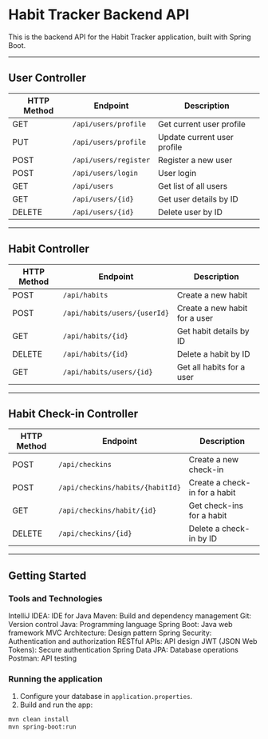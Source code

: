 # Habit Tracker Backend API

This is the backend API for the Habit Tracker application, built with Spring Boot.

---

## User Controller

| HTTP Method | Endpoint                 | Description                 |
|-------------|--------------------------|-----------------------------|
| GET         | `/api/users/profile`     | Get current user profile    |
| PUT         | `/api/users/profile`     | Update current user profile |
| POST        | `/api/users/register`    | Register a new user         |
| POST        | `/api/users/login`       | User login                 |
| GET         | `/api/users`             | Get list of all users       |
| GET         | `/api/users/{id}`        | Get user details by ID      |
| DELETE      | `/api/users/{id}`        | Delete user by ID           |

---

## Habit Controller

| HTTP Method | Endpoint                   | Description                     |
|-------------|----------------------------|---------------------------------|
| POST        | `/api/habits`              | Create a new habit              |
| POST        | `/api/habits/users/{userId}` | Create a new habit for a user  |
| GET         | `/api/habits/{id}`          | Get habit details by ID         |
| DELETE      | `/api/habits/{id}`          | Delete a habit by ID            |
| GET         | `/api/habits/users/{id}`    | Get all habits for a user       |

---

## Habit Check-in Controller

| HTTP Method | Endpoint                    | Description                     |
|-------------|-----------------------------|---------------------------------|
| POST        | `/api/checkins`             | Create a new check-in           |
| POST        | `/api/checkins/habits/{habitId}` | Create a check-in for a habit |
| GET         | `/api/checkins/habit/{id}`  | Get check-ins for a habit       |
| DELETE      | `/api/checkins/{id}`        | Delete a check-in by ID         |

---

## Getting Started

### Tools and Technologies

IntelliJ IDEA: IDE for Java
Maven: Build and dependency management
Git: Version control
Java: Programming language
Spring Boot: Java web framework
MVC Architecture: Design pattern
Spring Security: Authentication and authorization
RESTful APIs: API design
JWT (JSON Web Tokens): Secure authentication
Spring Data JPA: Database operations
Postman: API testing

### Running the application

1. Configure your database in `application.properties`.
2. Build and run the app:

```bash
mvn clean install
mvn spring-boot:run
